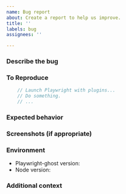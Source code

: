 ```yaml
---
name: Bug report
about: Create a report to help us improve.
title: ''
labels: bug
assignees: ''

---
```


### Describe the bug

<!-- A clear and concise description of what the bug is. -->

### To Reproduce

<!-- Please include a minimal reproduction case. Otherwise, include any
     information about how you're using Cronnor. -->

```JavaScript
    // Launch Playwright with plugins...
    // Do something.
    // ...
```

### Expected behavior

<!-- A clear and concise description of what you expected to happen. -->

### Screenshots (if appropriate)

<!-- If applicable, add screenshots to help explain your problem. -->

### Environment

- Playwright-ghost version<!-- e.g. 0.1.1 -->:
- Node version<!-- e.g. v18.12.0 -->:

### Additional context

<!-- Add any other context about the problem here. -->

